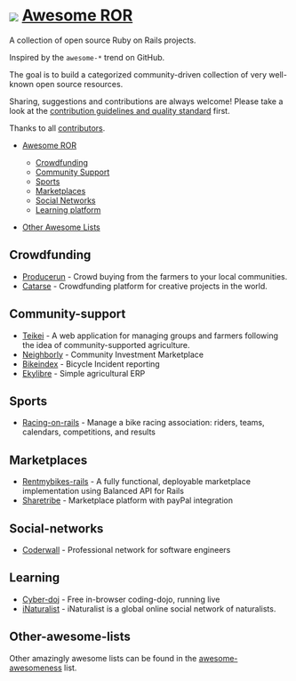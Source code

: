 # <img src="http://rubyonrails.org/images/rails.png" align="absmiddle"/> <a href="#">Awesome ROR</a>

A collection of open source Ruby on Rails projects.

Inspired by the `awesome-*` trend on GitHub.

The goal is to build a categorized community-driven collection of very well-known open source resources.

Sharing, suggestions and contributions are always welcome! Please take a look at the [contribution guidelines and quality standard](https://github.com/itmilos/awesome-open-ror/blob/master/CONTRIBUTING.md) first.

Thanks to all [contributors](https://github.com/markets/awesome-ruby/graphs/contributors).

* [Awesome ROR](#awesome-ror)
  * [Crowdfunding](#crowdfunding)
  * [Community Support](#community-support)
  * [Sports](#sports)
  * [Marketplaces](#marketplaces)
  * [Social Networks](#social-networks)
  * [Learning platform](#learning)
  
  

* [Other Awesome Lists](#other-awesome-lists)

## Crowdfunding 

* [Producerun](https://github.com/producerun/producerun) - Crowd buying from the farmers to your local communities.
* [Catarse](https://github.com/catarse/catarse) - Crowdfunding platform for creative projects in the world.

## Community-support 

* [Teikei](https://github.com/teikei/teikei) - A web application for managing groups and farmers following the idea of community-supported agriculture.
* [Neighborly](https://github.com/neighborly/) - Community Investment Marketplace 
* [Bikeindex](https://github.com/bikeindex/bike_index) - Bicycle Incident reporting
* [Ekylibre](https://github.com/ekylibre/ekylibre) - Simple agricultural ERP 

## Sports 

* [Racing-on-rails](https://github.com/scottwillson/racing_on_rails) - Manage a bike racing association: riders, teams, calendars, competitions, and results

## Marketplaces

* [Rentmybikes-rails](https://github.com/balanced/rentmybikes-rails) - A fully functional, deployable marketplace implementation using Balanced API for Rails
* [Sharetribe](https://www.sharetribe.com) - Marketplace platform with payPal integration

## Social-networks

* [Coderwall](https://coderwall.com/) - Professional network for software engineers 

## Learning

* [Cyber-doj](http://cyber-dojo.org/) - Free in-browser coding-dojo, running live 
* [iNaturalist](https://github.com/inaturalist/inaturalist) - iNaturalist is a global online social network of naturalists.




## Other-awesome-lists 

Other amazingly awesome lists can be found in the [awesome-awesomeness](https://github.com/bayandin/awesome-awesomeness) list.
